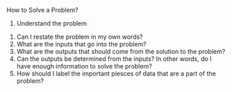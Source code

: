 How to Solve a Problem?
1. Understand the problem

1) Can I restate the problem in my own words?
2) What are the inputs that go into the problem?
3) What are the outputs that should come from the solution to the problem?
4) Can the outputs be determined from the inputs? In other words, do I have enough information to solve the problem?
5) How should I label the important piesces of data that are a part of the problem?
